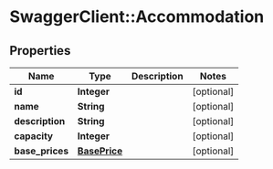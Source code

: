 # SwaggerClient::Accommodation

## Properties
Name | Type | Description | Notes
------------ | ------------- | ------------- | -------------
**id** | **Integer** |  | [optional] 
**name** | **String** |  | [optional] 
**description** | **String** |  | [optional] 
**capacity** | **Integer** |  | [optional] 
**base_prices** | [**BasePrice**](BasePrice.md) |  | [optional] 


